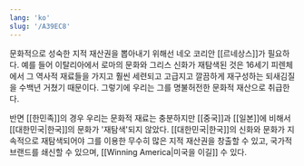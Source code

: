 ```yaml
---
lang: 'ko'
slug: '/A39EC8'
---
```


문화적으로 성숙한 지적 재산권을 뽑아내기 위해선 네오 코리안 [[르네상스]]가 필요하다.
예를 들어 이탈리아에서 로마의 문화와 그리스 신화가 재탐색된 것은 16세기 피렌체에서 그 역사적 재료들을 가지고 훨씬 세련되고 고급지고 깔끔하게 재구성하는 되새김질을 수백년 거쳤기 때문이다. 그렇기에 우리는 그를 명불허전한 문화적 재산으로 취급한다.

반면 [[한민족]]의 경우 우리는 문화적 재료는 충분하지만 [[중국]]과 [[일본]]에 비해서 [[대한민국|한국]]의 문화가 '재탐색'되지 않았다.
[[대한민국|한국]]의 신화와 문화가 지속적으로 재탐색되어야 그를 이용한 무수히 많은 지적 재산권을 창출할 수 있고, 국가적 브랜드를 쇄신할 수 있으며, [[Winning America|미국을 이길]] 수 있다.
